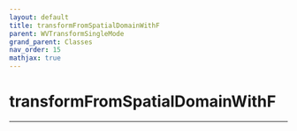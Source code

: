 ```yaml
---
layout: default
title: transformFromSpatialDomainWithF
parent: WVTransformSingleMode
grand_parent: Classes
nav_order: 15
mathjax: true
---
```


#  transformFromSpatialDomainWithF




---

